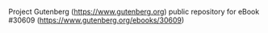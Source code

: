 Project Gutenberg (https://www.gutenberg.org) public repository for eBook #30609 (https://www.gutenberg.org/ebooks/30609)
